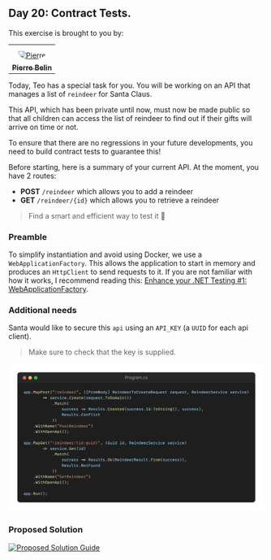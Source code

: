 ## Day 20: Contract Tests.
This exercise is brought to you by:
<table>
    <tr>
        <td align="center" style="word-wrap: break-word; width: 150.0; height: 150.0">
            <a href=https://github.com/pierrebelin>
                <img src=https://avatars.githubusercontent.com/u/25244392?v=4 width="100;"  style="border-radius:50%;align-items:center;justify-content:center;overflow:hidden;padding-top:10px" alt=Pierre Belin/>
                <br />
                <sub style="font-size:14px"><b>Pierre Belin</b></sub>
            </a>
        </td>
    </tr>
</table>

Today, Teo has a special task for you.
You will be working on an API that manages a list of `reindeer` for Santa Claus.

This API, which has been private until now, must now be made public so that all children can access the list of reindeer to find out if their gifts will arrive on time or not.

To ensure that there are no regressions in your future developments, you need to build contract tests to guarantee this!

Before starting, here is a summary of your current API. At the moment, you have 2 routes:

- **POST** `/reindeer` which allows you to add a reindeer
- **GET** `/reindeer/{id}` which allows you to retrieve a reindeer

> Find a smart and efficient way to test it 🎅

### Preamble
To simplify instantiation and avoid using Docker, we use a `WebApplicationFactory`. 
This allows the application to start in memory and produces an `HttpClient` to send requests to it. 
If you are not familiar with how it works, I recommend reading this: [Enhance your .NET Testing #1: WebApplicationFactory](https://goatreview.com/dotnet-testing-webapplicationfactory/).

### Additional needs
Santa would like to secure this `api` using an `API_KEY` (a `UUID` for each api client).

> Make sure to check that the key is supplied.

![snippet of the day](snippet.webp)

### Proposed Solution
[![Proposed Solution Guide](../../img/proposed-solution.webp)](solution/step-by-step.md)
